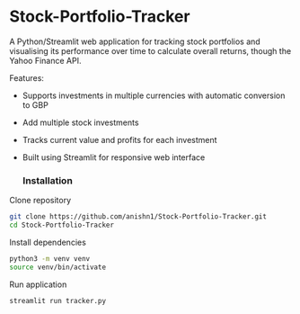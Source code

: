 # Stock-Portfolio-Tracker

A Python/Streamlit web application for tracking stock portfolios and visualising its performance over time to calculate overall returns, though the Yahoo Finance API.

Features:
- Supports investments in multiple currencies with automatic conversion to GBP
- Add multiple stock investments
- Tracks current value and profits for each investment
- Built using Streamlit for responsive web interface

  ### Installation

Clone repository
```bash
git clone https://github.com/anishn1/Stock-Portfolio-Tracker.git
cd Stock-Portfolio-Tracker
```

Install dependencies
```bash
python3 -m venv venv
source venv/bin/activate
```

Run application
```bash
streamlit run tracker.py
```
